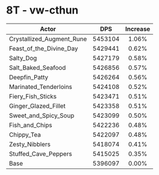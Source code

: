# 8T - vw-cthun
| Actor | DPS | Increase |
|---|:---:|:---:|
|Crystallized_Augment_Rune|5453104|1.06%|
|Feast_of_the_Divine_Day|5429441|0.62%|
|Salty_Dog|5427179|0.58%|
|Salt_Baked_Seafood|5426856|0.57%|
|Deepfin_Patty|5426264|0.56%|
|Marinated_Tenderloins|5424108|0.52%|
|Fiery_Fish_Sticks|5423471|0.51%|
|Ginger_Glazed_Fillet|5423358|0.51%|
|Sweet_and_Spicy_Soup|5423099|0.50%|
|Fish_and_Chips|5422236|0.48%|
|Chippy_Tea|5422097|0.48%|
|Zesty_Nibblers|5418074|0.41%|
|Stuffed_Cave_Peppers|5415025|0.35%|
|Base|5396097|0.00%|
